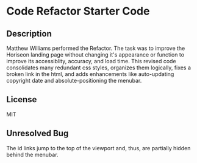 # Code Refactor Starter Code
## Description
Matthew Williams performed the Refactor. The task was to improve the Horiseon landing page without changing it's appearance or function to improve its accessiblity, accuracy, and load time. This revised code consolidates many redundant css styles, organizes them logically, fixes a broken link in the html, and adds enhancements like auto-updating copyright date and absolute-positioning the menubar.

## License
MIT

## Unresolved Bug
The id links jump to the top of the viewport and, thus, are partially hidden behind the menubar.